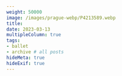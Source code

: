 ```yaml
---
weight: 50000
image: /images/prague-webp/P4213589.webp
title:
date: 2023-03-13
multipleColumn: true
tags:
- ballet
- archive # all posts
hideMeta: true
hideExif: true
---
```

